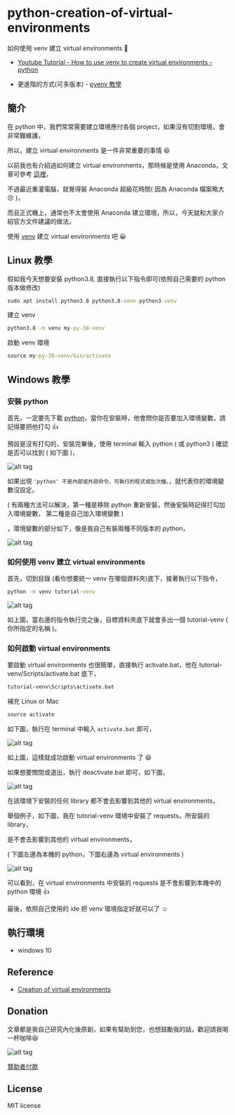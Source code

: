 # python-creation-of-virtual-environments

如何使用 venv 建立 virtual environments 📝

* [Youtube Tutorial - How to use venv to create virtual environments - python](https://youtu.be/LzaBf2QjR8s)

* 更進階的方式(可多版本) - [pyenv 教學](https://github.com/twtrubiks/python-notes/tree/master/pyenv_tutorial)

## 簡介

在 python 中，我們常常需要建立環境應付各個 project，如果沒有切割環境，會非常難維護，

所以，建立 virtual environments 是一件非常重要的事情 :satisfied:

以前我也有介紹過如何建立 virtual environments，那時候是使用 Anaconda，文章可參考 [這裡](https://github.com/twtrubiks/FaceDetect/tree/master/How%20Easy%20Install%20OpenCV%20%20for%20Python%20use%20Anaconda)，

不過最近重灌電腦，就覺得裝 Anaconda 超級花時間( 因為 Anaconda 檔案略大 :persevere: )，

而且正式機上，通常也不太會使用 Anaconda 建立環境，所以，今天就和大家介紹官方文件建議的做法，

使用 [venv](https://docs.python.org/3/library/venv.html) 建立 virtual environments 吧 :grinning:

## Linux 教學

假如我今天想要安裝 python3.8, 直接執行以下指令即可(依照自己需要的 python 版本做修改)

```cmd
sudo apt install python3.8 python3.8-venv python3-venv
```

建立 venv

```cmd
python3.8 -m venv my-py-38-venv
```

啟動 venv 環境

```cmd
source my-py-38-venv/bin/activate
```

## Windows 教學

### 安裝 python
首先，一定要先下載 [python](https://www.python.org/downloads/)，當你在安裝時，他會問你是否要加入環境變數，請記得要把他打勾 :thumbsup:

預設是沒有打勾的，安裝完畢後，使用 terminal 輸入 python ( 或 python3 ) 確認是否可以找到 ( 如下圖 )，

![alt tag](https://i.imgur.com/sL7tfoF.png)

如果出現 `'python' 不是內部或外部命令、可執行的程式或批次檔。`，就代表你的環境變數沒設定。

( 有兩種方法可以解決，第一種是移除 python 重新安裝，然後安裝時記得打勾加入環境變數， 第二種是自己加入環境變數 )

，環境變數的部分如下，像是我自己有裝兩種不同版本的 python，

![alt tag](https://i.imgur.com/RDhWhoO.png)

### 如何使用 venv 建立 virtual environments

首先，切到目錄 (看你想要統一 venv 在哪個資料夾)底下，接著執行以下指令，

```cmd
python -m venv tutorial-venv
```

![alt tag](https://i.imgur.com/hG1vSoh.png)

如上圖，當右邊的指令執行完之後，目標資料夾底下就會多出一個 tutorial-venv ( 你所指定的名稱 )。

### 如何啟動 virtual environments

要啟動 virtual environments 也很簡單，直接執行 activate.bat，他在 tutorial-venv/Scripts/activate.bat 底下，

```cmd
tutorial-venv\Scripts\activate.bat
```

補充 Linux or Mac

```cmd
source activate
```

如下圖，執行在 terminal 中輸入 `activate.bat` 即可，

![alt tag](https://i.imgur.com/zTrvEP8.png)

如上圖，這樣就成功啟動 virtual environments 了 :satisfied:

如果想要關閉或退出，執行 deactivate.bat 即可，如下圖，

![alt tag](https://i.imgur.com/R8Y9fma.png)

在該環境下安裝的任何 library 都不會去影響到其他的 virtual environments，

舉個例子，如下圖，我在 tutorial-venv 環境中安裝了 requests，所安裝的 library，

是不會去影響到其他的 virtual environments，

( 下圖左邊為本機的 python，下圖右邊為 virtual environments )

![alt tag](https://i.imgur.com/NicARVa.png)

可以看到，在 virtual environments 中安裝的 requests 是不會影響到本機中的 python 環境 :thumbsup:

最後，依照自己使用的 ide 把 venv 環境指定好就可以了 :relaxed:

## 執行環境

* windows 10

## Reference

* [Creation of virtual environments](https://docs.python.org/3/library/venv.html)

## Donation

文章都是我自己研究內化後原創，如果有幫助到您，也想鼓勵我的話，歡迎請我喝一杯咖啡:laughing:

![alt tag](https://i.imgur.com/LRct9xa.png)

[贊助者付款](https://payment.opay.tw/Broadcaster/Donate/9E47FDEF85ABE383A0F5FC6A218606F8)

## License

MIT license
